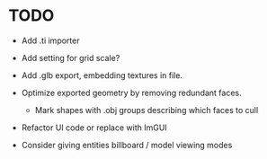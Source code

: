 # TODO

- Add .ti importer

- Add setting for grid scale?

- Add .glb export, embedding textures in file.

- Optimize exported geometry by removing redundant faces. 

    * Mark shapes with .obj groups describing which faces to cull

- Refactor UI code or replace with ImGUI

- Consider giving entities billboard / model viewing modes
